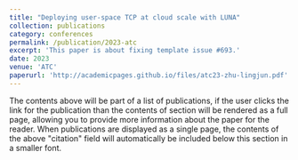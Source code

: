 ```yaml
---
title: "Deploying user-space TCP at cloud scale with LUNA"
collection: publications
category: conferences
permalink: /publication/2023-atc
excerpt: 'This paper is about fixing template issue #693.'
date: 2023
venue: 'ATC'
paperurl: 'http://academicpages.github.io/files/atc23-zhu-lingjun.pdf'
---
```


The contents above will be part of a list of publications, if the user clicks the link for the publication than the contents of section will be rendered as a full page, allowing you to provide more information about the paper for the reader. When publications are displayed as a single page, the contents of the above "citation" field will automatically be included below this section in a smaller font.
